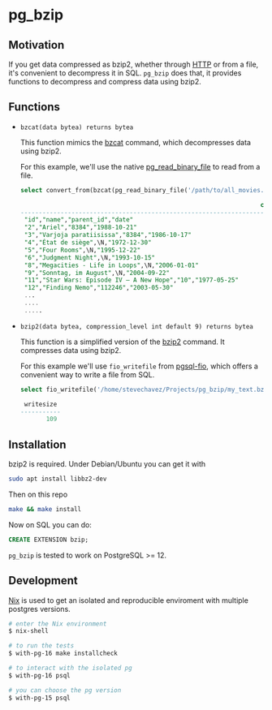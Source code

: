 # pg_bzip

## Motivation

If you get data compressed as bzip2, whether through [HTTP](https://github.com/pramsey/pgsql-http) or from a file, it's convenient to decompress it in SQL.
`pg_bzip` does that, it provides functions to decompress and compress data using bzip2.

## Functions

- `bzcat(data bytea) returns bytea`

  This function mimics the [bzcat](https://linux.die.net/man/1/bzcat) command, which decompresses data using bzip2.

  For this example, we'll use the native [pg_read_binary_file](https://pgpedia.info/p/pg_read_binary_file.html) to read from a file.

  ```sql
  select convert_from(bzcat(pg_read_binary_file('/path/to/all_movies.csv.bz2')), 'utf8') as contents;

                                                                    contents
  --------------------------------------------------------------------------------------------------------------------------------------------
   "id","name","parent_id","date"                                                                                                            +
   "2","Ariel","8384","1988-10-21"                                                                                                           +
   "3","Varjoja paratiisissa","8384","1986-10-17"                                                                                            +
   "4","État de siège",\N,"1972-12-30"                                                                                                       +
   "5","Four Rooms",\N,"1995-12-22"                                                                                                          +
   "6","Judgment Night",\N,"1993-10-15"                                                                                                      +
   "8","Megacities - Life in Loops",\N,"2006-01-01"                                                                                          +
   "9","Sonntag, im August",\N,"2004-09-22"                                                                                                  +
   "11","Star Wars: Episode IV – A New Hope","10","1977-05-25"                                                                               +
   "12","Finding Nemo","112246","2003-05-30"                                                                                                 +
   ...
   ....
   .....
  ```

- `bzip2(data bytea, compression_level int default 9) returns bytea`

  This function is a simplified version of the [bzip2](https://linux.die.net/man/1/bzip2) command. It compresses data using bzip2.

  For this example we'll use `fio_writefile` from [pgsql-fio](https://github.com/csimsek/pgsql-fio), which offers a convenient way to write a file from SQL.

  ```sql
  select fio_writefile('/home/stevechavez/Projects/pg_bzip/my_text.bz2', bzip2(repeat('my secret text to be compressed', 1000)::bytea)) as writesize;

   writesize
  -----------
         109
  ```

## Installation

bzip2 is required. Under Debian/Ubuntu you can get it with

```bash
sudo apt install libbz2-dev
```

Then on this repo

```bash
make && make install
```

Now on SQL you can do:

```sql
CREATE EXTENSION bzip;
```

`pg_bzip` is tested to work on PostgreSQL >= 12.

## Development

[Nix](https://nixos.org/download.html) is used to get an isolated and reproducible enviroment with multiple postgres versions.

```bash
# enter the Nix environment
$ nix-shell

# to run the tests
$ with-pg-16 make installcheck

# to interact with the isolated pg
$ with-pg-16 psql

# you can choose the pg version
$ with-pg-15 psql
```
